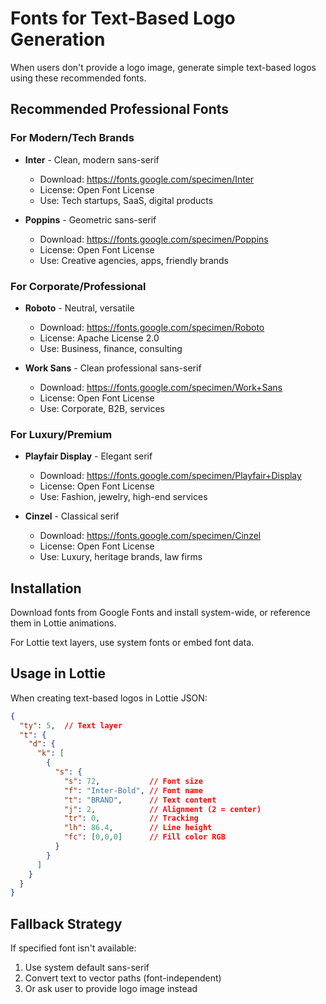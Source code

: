 # Fonts for Text-Based Logo Generation

When users don't provide a logo image, generate simple text-based logos using these recommended fonts.

## Recommended Professional Fonts

### For Modern/Tech Brands
- **Inter** - Clean, modern sans-serif
  - Download: https://fonts.google.com/specimen/Inter
  - License: Open Font License
  - Use: Tech startups, SaaS, digital products

- **Poppins** - Geometric sans-serif
  - Download: https://fonts.google.com/specimen/Poppins
  - License: Open Font License
  - Use: Creative agencies, apps, friendly brands

### For Corporate/Professional
- **Roboto** - Neutral, versatile
  - Download: https://fonts.google.com/specimen/Roboto
  - License: Apache License 2.0
  - Use: Business, finance, consulting

- **Work Sans** - Clean professional sans-serif
  - Download: https://fonts.google.com/specimen/Work+Sans
  - License: Open Font License
  - Use: Corporate, B2B, services

### For Luxury/Premium
- **Playfair Display** - Elegant serif
  - Download: https://fonts.google.com/specimen/Playfair+Display
  - License: Open Font License
  - Use: Fashion, jewelry, high-end services

- **Cinzel** - Classical serif
  - Download: https://fonts.google.com/specimen/Cinzel
  - License: Open Font License
  - Use: Luxury, heritage brands, law firms

## Installation

Download fonts from Google Fonts and install system-wide, or reference them in Lottie animations.

For Lottie text layers, use system fonts or embed font data.

## Usage in Lottie

When creating text-based logos in Lottie JSON:

```json
{
  "ty": 5,  // Text layer
  "t": {
    "d": {
      "k": [
        {
          "s": {
            "s": 72,           // Font size
            "f": "Inter-Bold", // Font name
            "t": "BRAND",      // Text content
            "j": 2,            // Alignment (2 = center)
            "tr": 0,           // Tracking
            "lh": 86.4,        // Line height
            "fc": [0,0,0]      // Fill color RGB
          }
        }
      ]
    }
  }
}
```

## Fallback Strategy

If specified font isn't available:
1. Use system default sans-serif
2. Convert text to vector paths (font-independent)
3. Or ask user to provide logo image instead
